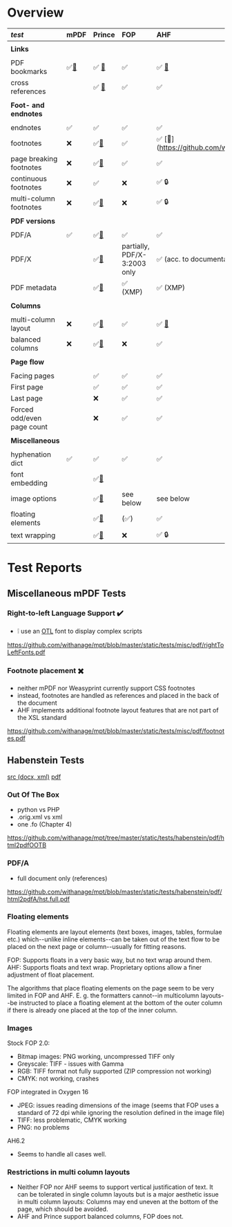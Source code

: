 # Overview

| *test* | mPDF | Prince | FOP | AHF |
| :--- | :--- | :--- | :--- | :--- |
|||||
|**Links**||||
|||||
| PDF bookmarks | :white_check_mark:[:page_facing_up:](http://mpdf1.com/manual/index.php?tid=118) |  :white_check_mark: [:page_facing_up:](http://www.princexml.com/doc/pdf-bookmarks/) |  :white_check_mark: |  :white_check_mark: [:page_facing_up:](https://github.com/withanage/mpt/blob/master/static/tests/misc/pdf/bookmarks.ahf.pdf) |
| cross references |    | :white_check_mark: [:page_facing_up:](http://www.princexml.com/doc/7.1/cross-references/)   |  :white_check_mark: |  :white_check_mark: |
|||||
| **Foot- and endnotes** ||||
|||||
| endnotes |  :white_check_mark: |  :white_check_mark: |  :white_check_mark: |  :white_check_mark: |
| footnotes | :x:  |  :white_check_mark:[:paperclip:](https://github.com/withanage/mpt/blob/master/static/tests/misc/pdf/doubleColumned.prince.pdf) | :white_check_mark: |  :white_check_mark: [:page_facing_up:] (https://github.com/withanage/mpt/blob/master/static/tests/misc/pdf/footnotes.ahf.pdf)|
| page breaking footnotes | :x:  |  :white_check_mark:[:paperclip:](https://github.com/withanage/mpt/blob/master/static/tests/misc/pdf/doubleColumned.prince.pdf) |  :white_check_mark: |  :white_check_mark: |
| continuous footnotes | :x:  | :white_check_mark: | :x: |  :white_check_mark: :lock: |
| multi-column footnotes | :x:  |  :white_check_mark:[:paperclip:](https://github.com/withanage/mpt/blob/master/static/tests/misc/pdf/doubleColumned.prince.pdf) | :x: |  :white_check_mark: :lock: |
|||||
| **PDF versions** ||||
|||||
| PDF/A |  :white_check_mark: |  :white_check_mark:[:page_facing_up:](https://github.com/withanage/mpt/wiki/doc2pdf:-Reference-Excerpts#prince) |  :white_check_mark: |  :white_check_mark: |
| PDF/X | | :white_check_mark:[:page_facing_up:](https://github.com/withanage/mpt/wiki/doc2pdf:-Reference-Excerpts#prince) | partially, PDF/X-3:2003 only | :white_check_mark: (acc. to documentation) |
| PDF metadata ||:white_check_mark:[:page_facing_up:](http://www.princexml.com/doc/pdf-metadata/)|  :white_check_mark: (XMP) | :white_check_mark: (XMP) |
|||||
| **Columns**||||
|||||
| multi-column layout | :x: | :white_check_mark:[:paperclip:](https://github.com/withanage/mpt/blob/master/static/tests/misc/pdf/doubleColumned.prince.pdf)  |  :white_check_mark: | :white_check_mark:  [:page_facing_up:](https://github.com/withanage/mpt/blob/master/static/tests/misc/pdf/columns-ahf.pdf)|
| balanced columns | :x: | :white_check_mark:[:paperclip:](https://github.com/withanage/mpt/blob/master/static/tests/misc/pdf/doubleColumned.prince.pdf)  | :x: | :white_check_mark: |
|||||
| **Page flow**||||
|||||
| Facing pages |  | :white_check_mark: |  :white_check_mark: | :white_check_mark: |
| First page |  | :white_check_mark: | :white_check_mark: | :white_check_mark: |
| Last page |  | :x: | :white_check_mark: | :white_check_mark: |
| Forced odd/even page count |  | :x: | :white_check_mark: | :white_check_mark: |
|||||
| **Miscellaneous** ||||
|||||
| hyphenation dict |  :white_check_mark: |  :white_check_mark: |  :white_check_mark: |  :white_check_mark: |
| font embedding | | :white_check_mark:[:paperclip:](https://github.com/withanage/mpt/blob/master/static/tests/misc/pdf/fonts.prince.pdf) | | |
| image options | | :white_check_mark:[:paperclip:](https://github.com/withanage/mpt/blob/master/static/tests/misc/pdf/images.prince.pdf) | see below | see below |
| floating elements | |  :white_check_mark:[:paperclip:](https://github.com/withanage/mpt/blob/master/static/tests/misc/pdf/wrapAndFloat.prince.pdf) | (:white_check_mark:) | :white_check_mark: |
| text wrapping | | :white_check_mark:[:paperclip:](https://github.com/withanage/mpt/blob/master/static/tests/misc/pdf/wrapAndFloat.prince.pdf)  | :x: | :white_check_mark: :lock:|

# Test Reports

## Miscellaneous mPDF Tests

### Right-to-left Language Support :heavy_check_mark:

* :grey_exclamation: use an [OTL](http://mpdf1.com/manual/index.php?tid=502) font to display complex scripts

https://github.com/withanage/mpt/blob/master/static/tests/misc/pdf/rightToLeftFonts.pdf

### Footnote placement  :heavy_multiplication_x:

* neither mPDF nor Weasyprint currently support CSS footnotes
* instead, footnotes are handled as references and placed in the back of the document
* AHF implements additional footnote layout features that are not part of the XSL standard

https://github.com/withanage/mpt/blob/master/static/tests/misc/pdf/footnotes.pdf

## Habenstein Tests

[src (docx, xml)](https://github.com/withanage/mpt/tree/master/static/tests/habenstein/src)
[pdf](https://github.com/withanage/mpt/tree/master/static/tests/habenstein/pdf)

### Out Of The Box

* python vs PHP
* .orig.xml vs xml
* one .fo (Chapter 4)

https://github.com/withanage/mpt/tree/master/static/tests/habenstein/pdf/html2pdfOOTB

### PDF/A

* full document only (references)

https://github.com/withanage/mpt/blob/master/static/tests/habenstein/pdf/html2pdfA/hst.full.pdf

### Floating elements

Floating elements are layout elements (text boxes, images, tables, formulae etc.) which--unlike inline elements--can be taken out of the text flow to be placed on the next page or column--usually for fitting reasons.

FOP: Supports floats in a very basic way, but no text wrap around them.
AHF: Supports floats and text wrap. Proprietary options allow a finer adjustment of float placement.

The algorithms that place floating elements on the page seem to be very limited in FOP and AHF. E. g. the formatters cannot--in multicolumn layouts--be instructed to place a floating element at the bottom of the outer column if there is already one placed at the top of the inner column.

### Images

Stock FOP 2.0:
* Bitmap images: PNG working, uncompressed TIFF only
* Greyscale: TIFF - issues with Gamma
* RGB: TIFF format not fully supported (ZIP compression not working)
* CMYK: not working, crashes

FOP integrated in Oxygen 16
* JPEG: issues reading dimensions of the image (seems that FOP uses a standard of 72 dpi while ignoring the resolution defined in the image file)
* TIFF: less problematic, CMYK working
* PNG: no problems

AH6.2
* Seems to handle all cases well.

### Restrictions in multi column layouts

* Neither FOP nor AHF seems to support vertical justification of text. It can be tolerated in single column layouts but is a major aesthetic issue in multi column layouts: Columns may end uneven at the bottom of the page, which should be avoided.
* AHF and Prince support balanced columns, FOP does not.